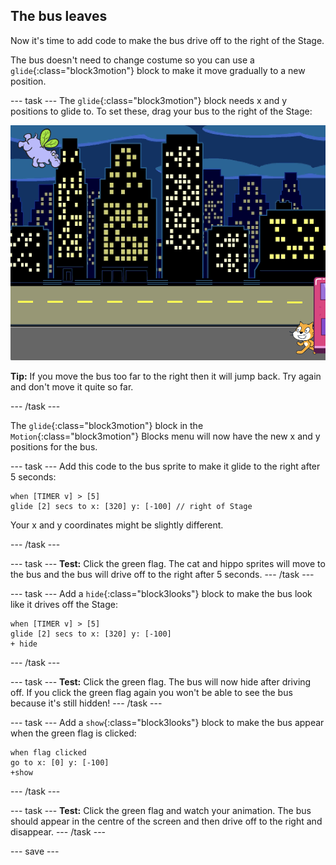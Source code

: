 ## The bus leaves

Now it's time to add code to make the bus drive off to the right of the Stage. 

The bus doesn't need to change costume so you can use a `glide`{:class="block3motion"} block to make it move gradually to a new position.

--- task ---
The `glide`{:class="block3motion"} block needs x and y positions to glide to. To set these, drag your bus to the right of the Stage:

![Bus sprite on the right of the Stage](images/bus-right.png)

**Tip:** If you move the bus too far to the right then it will jump back. Try again and don't move it quite so far.

--- /task ---

The `glide`{:class="block3motion"} block in the `Motion`{:class="block3motion"} Blocks menu will now have the new x and y positions for the bus. 

--- task ---
Add this code to the bus sprite to make it glide to the right after 5 seconds:

```blocks3
when [TIMER v] > [5] 
glide [2] secs to x: [320] y: [-100] // right of Stage
```

Your x and y coordinates might be slightly different. 

--- /task ---

--- task ---
**Test:** Click the green flag. The cat and hippo sprites will move to the bus and the bus will drive off to the right after 5 seconds. 
--- /task ---

--- task ---
Add a `hide`{:class="block3looks"} block to make the bus look like it drives off the Stage:

```blocks3
when [TIMER v] > [5] 
glide [2] secs to x: [320] y: [-100]
+ hide
```
--- /task ---

--- task ---
**Test:** Click the green flag. The bus will now hide after driving off. If you click the green flag again you won't be able to see the bus because it's still hidden! 
--- /task ---

--- task ---
Add a `show`{:class="block3looks"} block to make the bus appear when the green flag is clicked:

```blocks3
when flag clicked
go to x: [0] y: [-100] 
+show
```

--- /task ---

--- task ---
**Test:** Click the green flag and watch your animation. The bus should appear in the centre of the screen and then drive off to the right and disappear. 
--- /task ---

--- save ---
